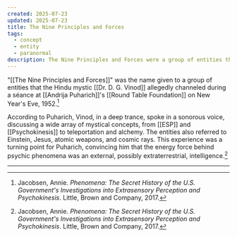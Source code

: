 ```yaml
---
created: 2025-07-23
updated: 2025-07-23
title: The Nine Principles and Forces
tags:
  - concept
  - entity
  - paranormal
description: The Nine Principles and Forces were a group of entities that Dr. D. G. Vinod allegedly channeled during a séance at the Round Table Foundation.
---
```


"[[The Nine Principles and Forces]]" was the name given to a group of entities that the Hindu mystic [[Dr. D. G. Vinod]] allegedly channeled during a séance at [[Andrija Puharich]]'s [[Round Table Foundation]] on New Year's Eve, 1952.[^1]

According to Puharich, Vinod, in a deep trance, spoke in a sonorous voice, discussing a wide array of mystical concepts, from [[ESP]] and [[Psychokinesis]] to teleportation and alchemy. The entities also referred to Einstein, Jesus, atomic weapons, and cosmic rays. This experience was a turning point for Puharich, convincing him that the energy force behind psychic phenomena was an external, possibly extraterrestrial, intelligence.[^1]

---

[^1]: Jacobsen, Annie. *Phenomena: The Secret History of the U.S. Government's Investigations into Extrasensory Perception and Psychokinesis*. Little, Brown and Company, 2017.
